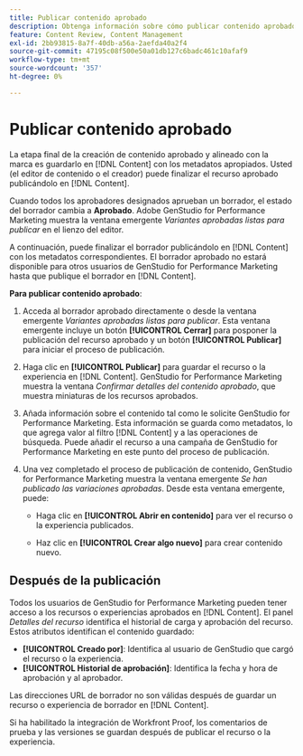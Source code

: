 ```yaml
---
title: Publicar contenido aprobado
description: Obtenga información sobre cómo publicar contenido aprobado con Adobe GenStudio for Performance Marketing.
feature: Content Review, Content Management
exl-id: 2bb93815-8a7f-40db-a56a-2aefda40a2f4
source-git-commit: 47195c08f500e50a01db127c6badc461c10afaf9
workflow-type: tm+mt
source-wordcount: '357'
ht-degree: 0%

---
```


# Publicar contenido aprobado

La etapa final de la creación de contenido aprobado y alineado con la marca es guardarlo en [!DNL Content] con los metadatos apropiados. Usted (el editor de contenido o el creador) puede finalizar el recurso aprobado publicándolo en [!DNL Content].

Cuando todos los aprobadores designados aprueban un borrador, el estado del borrador cambia a **Aprobado**. Adobe GenStudio for Performance Marketing muestra la ventana emergente _Variantes aprobadas listas para publicar_ en el lienzo del editor.

A continuación, puede finalizar el borrador publicándolo en [!DNL Content] con los metadatos correspondientes. El borrador aprobado no estará disponible para otros usuarios de GenStudio for Performance Marketing hasta que publique el borrador en [!DNL Content].

**Para publicar contenido aprobado**:

1. Acceda al borrador aprobado directamente o desde la ventana emergente _Variantes aprobadas listas para publicar_. Esta ventana emergente incluye un botón **[!UICONTROL Cerrar]** para posponer la publicación del recurso aprobado y un botón **[!UICONTROL Publicar]** para iniciar el proceso de publicación.

1. Haga clic en **[!UICONTROL Publicar]** para guardar el recurso o la experiencia en [!DNL Content]. GenStudio for Performance Marketing muestra la ventana _Confirmar detalles del contenido aprobado_, que muestra miniaturas de los recursos aprobados.

1. Añada información sobre el contenido tal como le solicite GenStudio for Performance Marketing. Esta información se guarda como metadatos, lo que agrega valor al filtro [!DNL Content] y a las operaciones de búsqueda. Puede añadir el recurso a una campaña de GenStudio for Performance Marketing en este punto del proceso de publicación.

1. Una vez completado el proceso de publicación de contenido, GenStudio for Performance Marketing muestra la ventana emergente _Se han publicado las variaciones aprobadas_. Desde esta ventana emergente, puede:

   * Haga clic en **[!UICONTROL Abrir en contenido]** para ver el recurso o la experiencia publicados.

   * Haz clic en **[!UICONTROL Crear algo nuevo]** para crear contenido nuevo.

## Después de la publicación

Todos los usuarios de GenStudio for Performance Marketing pueden tener acceso a los recursos o experiencias aprobados en [!DNL Content]. El panel _Detalles del recurso_ identifica el historial de carga y aprobación del recurso. Estos atributos identifican el contenido guardado:

* **[!UICONTROL Creado por]**: Identifica al usuario de GenStudio que cargó el recurso o la experiencia.
* **[!UICONTROL Historial de aprobación]**: Identifica la fecha y hora de aprobación y al aprobador.

Las direcciones URL de borrador no son válidas después de guardar un recurso o experiencia de borrador en [!DNL Content].

Si ha habilitado la integración de Workfront Proof, los comentarios de prueba y las versiones se guardan después de publicar el recurso o la experiencia.
